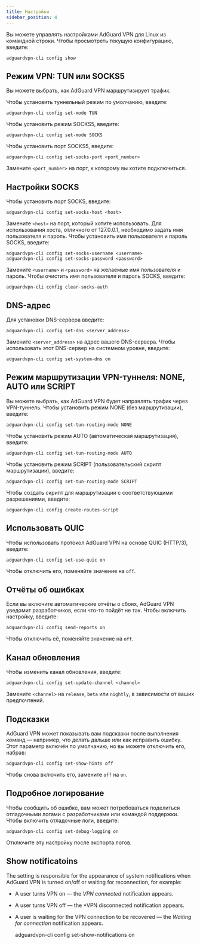 ```yaml
---
title: Настройки
sidebar_position: 4
---
```


Вы можете управлять настройками AdGuard VPN для Linux из командной строки. Чтобы просмотреть текущую конфигурацию, введите:

```
adguardvpn-cli config show
```

## Режим VPN: TUN или SOCKS5

Вы можете выбрать, как AdGuard VPN маршрутизирует трафик.

Чтобы установить туннельный режим по умолчанию, введите:

```
adguardvpn-cli config set-mode TUN
```

Чтобы установить режим SOCKS5, введите:

```
adguardvpn-cli config set-mode SOCKS
```

Чтобы установить порт SOCKS5, введите:

```
adguardvpn-cli config set-socks-port <port_number>
```

Замените `<port_number>` на порт, к которому вы хотите подключиться.

## Настройки SOCKS

Чтобы установить порт SOCKS, введите:

```
adguardvpn-cli config set-socks-host <host>
```

Замените `<host>` на порт, который хотите использовать. Для использования хоста, отличного от 127.0.0.1, необходимо задать имя пользователя и пароль. Чтобы установить имя пользователя и пароль SOCKS, введите:

```
adguardvpn-cli config set-socks-username <username>
adguardvpn-cli config set-socks-password <password>
```

Замените `<username>` и `<password>` на желаемые имя пользователя и пароль. Чтобы очистить имя пользователя и пароль SOCKS, введите:

```
adguardvpn-cli config clear-socks-auth
```

## DNS-адрес

Для установки DNS-сервера введите:

```
adguardvpn-cli config set-dns <server_address>
```

Замените `<server_address>` на адрес вашего DNS-сервера. Чтобы использовать этот DNS-сервер на системном уровне, введите:

```
adguardvpn-cli config set-system-dns on
```

## Режим маршрутизации VPN-туннеля: NONE, AUTO или SCRIPT

Вы можете выбрать, как AdGuard VPN будет направлять трафик через VPN-туннель. Чтобы установить режим NONE (без маршрутизации), введите:

```
adguardvpn-cli config set-tun-routing-mode NONE
```

Чтобы установить режим AUTO (автоматическая маршрутизация), введите:

```
adguardvpn-cli config set-tun-routing-mode AUTO
```

Чтобы установить режим SCRIPT (пользовательский скрипт маршрутизации), введите:

```
adguardvpn-cli config set-tun-routing-mode SCRIPT
```

Чтобы создать скрипт для маршрутизации с соответствующими разрешениями, введите:

```
adguardvpn-cli config create-routes-script
```

## Использовать QUIC

Чтобы использовать протокол AdGuard VPN на основе QUIC (HTTP/3), введите:

```
adguardvpn-cli config set-use-quic on
```

Чтобы отключить его, поменяйте значение на `off`.

## Отчёты об ошибках

Если вы включите автоматические отчёты о сбоях, AdGuard VPN уведомит разработчиков, если что-то пойдёт не так. Чтобы включить настройку, введите:

```
adguardvpn-cli config send-reports on
```

Чтобы отключить её, поменяйте значение на `off`.

## Канал обновления

Чтобы изменить канал обновления, введите:

```
adguardvpn-cli config set-update-channel <channel>
```

Замените `<channel>` на `release`, `beta` или `nightly`, в зависимости от ваших предпочтений.

## Подсказки

AdGuard VPN может показывать вам подсказки после выполнения команд — например, что делать дальше или как исправить ошибку. Этот параметр включён по умолчанию, но вы можете отключить его, набрав:

```
adguardvpn-cli config set-show-hints off
```

Чтобы снова включить его, замените `off` на `on`.

## Подробное логирование

Чтобы сообщить об ошибке, вам может потребоваться поделиться отладочными логами с разработчиками или командой поддержки. Чтобы включить отладочные логи, введите:

```
adguardvpn-cli config set-debug-logging on
```

Отключите эту настройку после экспорта логов.

## Show notificatoins

The setting is responsible for the appearance of system notifications when AdGuard VPN is turned on/off or waiting for reconnection, for example:

- A user turns VPN on — the _VPN connected_ notification appears.
- A user turns VPN off — the \*VPN disconnected notification appears.
- A user is waiting for the VPN connection to be recovered — the _Waiting for connection_ notification appears.

  adguardvpn-cli config set-show-notifications on
